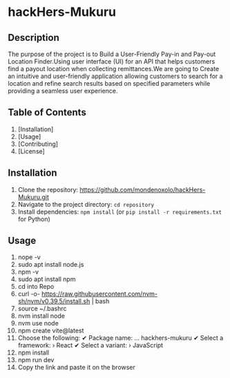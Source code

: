# hackHers-Mukuru



## Description
The purpose of the project is to Build a User-Friendly Pay-in and Pay-out Location Finder.Using  user interface (UI) for an API that helps customers find a payout location when collecting remittances.We are going to 
Create an intuitive and user-friendly application allowing customers to search for a location and refine search results based on specified parameters while providing a seamless user experience.

## Table of Contents
1. [Installation]
2. [Usage]
3. [Contributing]
4. [License]


## Installation
1. Clone the repository: https://github.com/mondenoxolo/hackHers-Mukuru.git
3. Navigate to the project directory: `cd repository`
4. Install dependencies: `npm install` (or `pip install -r requirements.txt` for Python)

## Usage 

1. nope -v
2. sudo apt install node.js
3. npm -v
4. sudo apt install npm
5. cd into Repo
6. curl -o- https://raw.githubusercontent.com/nvm-sh/nvm/v0.39.5/install.sh | bash
7. source ~/.bashrc
8. nvm install node
9. nvm use node
10. npm create vite@latest
11. Choose the following:
✔ Package name: … hackhers-mukuru
✔ Select a framework: › React
✔ Select a variant: › JavaScript
12. npm install
13. npm run dev
14. Copy the link and paste it on the browser

